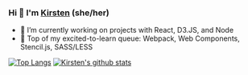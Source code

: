 ### Hi 👋 I'm [Kirsten](https://lululand.github.io/a2lulu/) (she/her)

- 🌱 I’m currently working on projects with React, D3.JS, and Node 
- 🔭 Top of my excited-to-learn queue: Webpack, Web Components, Stencil.js, SASS/LESS

[![Top Langs](https://github-readme-stats.vercel.app/api/top-langs/?username=lululand&layout=compact)](https://github.com/lululand/github-readme-stats)
[![Kirsten's github stats](https://github-readme-stats.vercel.app/api?username=lululand&show_icons=true&theme=cobalt&count_private=true&hide=stars,issues)](https://github.com/lululand/github-readme-stats)

<!--
**lululand/lululand** is a ✨ _special_ ✨ repository because its `README.md` (this file) appears on your GitHub profile.

&hide=stars,commits,prs,issues,contribs

Here are some ideas to get you started:

- 🔭 I’m currently working on ...
- 🌱 I’m currently learning ...
- 👯 I’m looking to collaborate on ...
- 🤔 I’m looking for help with ...
- 💬 Ask me about ...
- 📫 How to reach me: ...
- 😄 Pronouns: ...
- ⚡ Fun fact: ...

Hi, I'm Bobby!
🔭 I’m a product manager at GitHub
🌈 trying to make development more social and inclusive

I’m currently learning:
🌱 about climate change, grid infrastructure, and carbon sequestration
🖨 about the history of free software
🍜 and I'm always trying to up my cooking game

I'm currently reading:
📚 Americanah (by Chimamanda Ngozi Adichie)
🔮 Seeing Like a State (by James C. Scott)

Ask me about:
⚙️ product management
🤓 science fiction
🏖 my lifelong quest for the perfect beach

Get in touch:
💌 if you have feedback about GitHub profiles, identity, or your OSS experience, send me an email – I'd love to chat.
❇️ if you have personal feedback for me, drop it here. Anonymous submissions are okay.
-->
